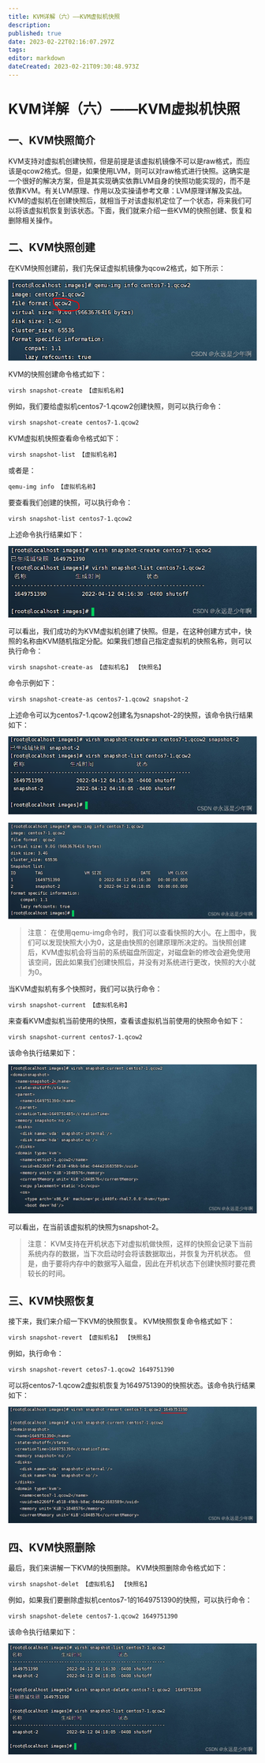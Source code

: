 ```yaml
---
title: KVM详解（六）——KVM虚拟机快照
description: 
published: true
date: 2023-02-22T02:16:07.297Z
tags: 
editor: markdown
dateCreated: 2023-02-21T09:30:48.973Z
---
```


# KVM详解（六）——KVM虚拟机快照
## 一、KVM快照简介
KVM支持对虚拟机创建快照，但是前提是该虚拟机镜像不可以是raw格式，而应该是qcow2格式。但是，如果使用LVM，则可以对raw格式进行快照。这确实是一个很好的解决方案，但是其实现确实依靠LVM自身的快照功能实现的，而不是依靠KVM。有关LVM原理、作用以及实操请参考文章：LVM原理详解及实战。
KVM的虚拟机在创建快照后，就相当于对该虚拟机定位了一个状态，将来我们可以将该虚拟机恢复到该状态。下面，我们就来介绍一些KVM的快照创建、恢复和删除相关操作。

## 二、KVM快照创建
在KVM快照创建前，我们先保证虚拟机镜像为qcow2格式，如下所示：

![2022-11-24_99381.png](/2022-11-24_99381.png)

KVM的快照创建命令格式如下：

`virsh snapshot-create 【虚拟机名称】`

例如，我们要给虚拟机centos7-1.qcow2创建快照，则可以执行命令：

`virsh snapshot-create centos7-1.qcow2`

KVM虚拟机快照查看命令格式如下：

`virsh snapshot-list 【虚拟机名称】`

或者是：

`qemu-img info 【虚拟机名称】`

要查看我们创建的快照，可以执行命令：

`virsh snapshot-list centos7-1.qcow2`

上述命令执行结果如下：

![2022-11-24_76745.png](/2022-11-24_76745.png)


可以看出，我们成功的为KVM虚拟机创建了快照。但是，在这种创建方式中，快照的名称由KVM随机指定分配。如果我们想自己指定虚拟机的快照名称，则可以执行命令：

`virsh snapshot-create-as 【虚拟机名】 【快照名】`

命令示例如下：

`virsh snapshot-create-as centos7-1.qcow2 snapshot-2`

上述命令可以为centos7-1.qcow2创建名为snapshot-2的快照，该命令执行结果如下：

![2022-11-24_13113.png](/2022-11-24_13113.png)


![2022-11-24_24134.png](/2022-11-24_24134.png)


> 注意：
在使用qemu-img命令时，我们可以查看快照的大小。在上图中，我们可以发现快照大小为0，这是由快照的创建原理所决定的。当快照创建后，KVM虚拟机会将当前的系统磁盘所固定，对磁盘新的修改会避免使用该空间，因此如果我们创建快照后，并没有对系统进行更改，快照的大小就为0。

当KVM虚拟机有多个快照时，我们可以执行命令：

`virsh snapshot-current 【虚拟机名称】`

来查看KVM虚拟机当前使用的快照，查看该虚拟机当前使用的快照命令如下：

`virsh snapshot-current centos7-1.qcow2`

该命令执行结果如下：

![2022-11-24_3998.png](/2022-11-24_3998.png)

可以看出，在当前该虚拟机的快照为snapshot-2。

> 注意：
KVM支持在开机状态下对虚拟机做快照，这样的快照会记录下当前系统内存的数据，当下次启动时会将该数据取出，并恢复为开机状态。
但是，由于要将内存中的数据写入磁盘，因此在开机状态下创建快照时要花费较长的时间。

## 三、KVM快照恢复
接下来，我们来介绍一下KVM的快照恢复。
KVM快照恢复命令格式如下：

`virsh snapshot-revert 【虚拟机名】 【快照名】`

例如，执行命令：

`virsh snapshot-revert cetos7-1.qcow2 1649751390`

可以将centos7-1.qcow2虚拟机恢复为1649751390的快照状态。该命令执行结果如下：

![2022-11-24_83091.png](/2022-11-24_83091.png)

## 四、KVM快照删除
最后，我们来讲解一下KVM的快照删除。
KVM快照删除命令格式如下：

`virsh snapshot-delet 【虚拟机名】 【快照名】`

例如，如果我们要删除虚拟机centos7-1的1649751390的快照，可以执行命令：

`virsh snapshot-delete centos7-1.qcow2 1649751390`

该命令执行结果如下：

![2022-11-24_57535.png](/2022-11-24_57535.png)
